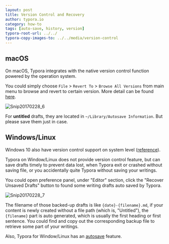 ```yaml
---
layout: post
title: Version Control and Recovery
author: typora.io
category: how-to
tags: [auto-save, history, version]
typora-root-url: ../../
typora-copy-images-to: ../../media/version-control
---
```


## macOS

On macOS, Typora integrates with the native version control function powered by the operation system.

You could simply choose `File` > `Revert To` > `Browse All Versions` from main menu to browse and revert to certain version. More detail can be found [here](https://support.apple.com/guide/mac-help/mh40710/mac).

![Snip20170228_6](/media/version-control/Snip20170228_6.png)

For **untitled** drafts, they are located in `~/Library/Autosave Information`. But please save them just in case.

## Windows/Linux 

Windows 10 also have version control support on system level ([reference](http://www.pcworld.com/article/2974385/windows/how-to-use-windows-10s-file-history-backup-feature.html)).

Typora on Window/Linux does not provide version control feature, but can save drafts timely to prevent data lost, when Typora exit or crashed without saving file, or you accidentally quite Typora without saving your writings.

You could open preference panel, under "Editor" section, click the "Recover Unsaved Drafts" button to found some writing drafts auto saved by Typora.

![Snip20170228_7](/media/version-control/Snip20170228_7.png)

The filename of those backed-up drafts is like `{date}-{filename}.md`, if your content is newly created without a file path (which is, "Untitled"), the `{filename}` part is auto generated, which is usually the first heading or first sentence. You could find and copy out the corresponding backup file to retrieve some part of your writings.

Also, Typora for Window/Linux has an [autosave](/Auto-Save/) feature.
